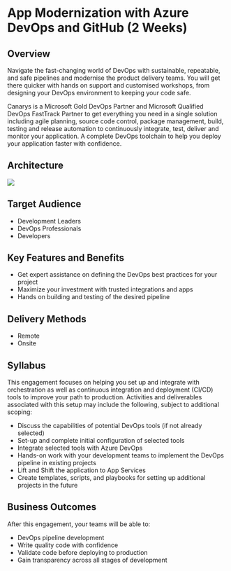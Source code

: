 # App Modernization with Azure DevOps and GitHub (2 Weeks)

## Overview

Navigate the fast-changing world of DevOps with sustainable, repeatable, and safe pipelines and modernise the product delivery teams. You will get there quicker with hands on support and customised workshops, from designing your DevOps environment to keeping your code safe.

Canarys is a Microsoft Gold DevOps Partner and Microsoft Qualified DevOps FastTrack Partner to get everything you need in a single solution including agile planning, source code control, package management, build, testing and release automation to continuously integrate, test, deliver and monitor your application. A complete DevOps toolchain to help you deploy your application faster with confidence.

## Architecture

![](media/service-offerings/devsecops-in-azure.png)

## Target Audience

- Development Leaders
- DevOps Professionals
- Developers

## Key Features and Benefits

- Get expert assistance on defining the DevOps best practices for your project
- Maximize your investment with trusted integrations and apps
- Hands on building and testing of the desired pipeline

## Delivery Methods

- Remote
- Onsite

## Syllabus

This engagement focuses on helping you set up and integrate with orchestration as well as continuous integration and deployment (CI/CD) tools to improve your path to production. Activities and deliverables associated with this setup may include the following, subject to additional scoping:

- Discuss the capabilities of potential DevOps tools (if not already selected)
- Set-up and complete initial configuration of selected tools
- Integrate selected tools with Azure DevOps
- Hands-on work with your development teams to implement the DevOps pipeline in existing projects
- Lift and Shift the application to App Services
- Create templates, scripts, and playbooks for setting up additional projects in the future

## Business Outcomes

After this engagement, your teams will be able to:

- DevOps pipeline development
- Write quality code with confidence
- Validate code before deploying to production
- Gain transparency across all stages of development

